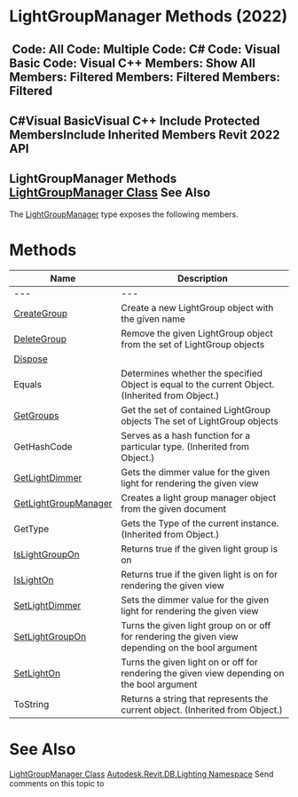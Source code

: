# LightGroupManager Methods (2022)

﻿
 Code: All Code: Multiple Code: C# Code: Visual Basic Code: Visual C++  Members: Show All Members: Filtered Members: Filtered Members: Filtered   
---  
C#Visual BasicVisual C++
Include Protected MembersInclude Inherited Members
Revit 2022 API  
---  
LightGroupManager Methods  
[LightGroupManager Class](46515a1f-01c8-935d-2e42-dc57452d4eb9.md "LightGroupManager Class") See Also  
---  
The [LightGroupManager](46515a1f-01c8-935d-2e42-dc57452d4eb9.md "LightGroupManager Class") type exposes the following members.
# Methods
| Name | Description |
| --- | --- |
| --- | --- | --- |
| [CreateGroup](652b16ef-7f72-b079-7463-3f85575f6614.md "CreateGroup Method") | Create a new LightGroup object with the given name |
| [DeleteGroup](64437c97-488a-d75f-6159-01be84f93ba5.md "DeleteGroup Method") | Remove the given LightGroup object from the set of LightGroup objects |
| [Dispose](07383909-c881-94b0-ada2-a4037caa1888.md "Dispose Method") |
| Equals | Determines whether the specified Object is equal to the current Object. (Inherited from Object.) |
| [GetGroups](677017f7-5e44-3578-7ffe-184cc8d99d31.md "GetGroups Method") | Get the set of contained LightGroup objects The set of LightGroup objects |
| GetHashCode | Serves as a hash function for a particular type.  (Inherited from Object.) |
| [GetLightDimmer](edf4b002-99ec-1073-e150-d924a3253792.md "GetLightDimmer Method") | Gets the dimmer value for the given light for rendering the given view |
| [GetLightGroupManager](38eb96b7-6c03-3918-a914-99fa0b065851.md "GetLightGroupManager Method") | Creates a light group manager object from the given document |
| GetType | Gets the Type of the current instance. (Inherited from Object.) |
| [IsLightGroupOn](3214ec82-7ec9-ecab-e687-4e282ffe57b5.md "IsLightGroupOn Method") | Returns true if the given light group is on |
| [IsLightOn](b3ad0ab8-f465-9e6f-3194-ae5530a8892f.md "IsLightOn Method") | Returns true if the given light is on for rendering the given view |
| [SetLightDimmer](118435ea-6e2d-1299-a016-8e0f47b563c4.md "SetLightDimmer Method") | Sets the dimmer value for the given light for rendering the given view |
| [SetLightGroupOn](33b097c4-15ee-ffec-e9a9-0efdec482e12.md "SetLightGroupOn Method") | Turns the given light group on or off for rendering the given view depending on the bool argument |
| [SetLightOn](10f64022-fbdb-8a77-db6b-7d60832e6447.md "SetLightOn Method") | Turns the given light on or off for rendering the given view depending on the bool argument |
| ToString | Returns a string that represents the current object. (Inherited from Object.) |

# See Also
[LightGroupManager Class](46515a1f-01c8-935d-2e42-dc57452d4eb9.md "LightGroupManager Class")
[Autodesk.Revit.DB.Lighting Namespace](a6a04f07-7fd2-0a4e-12e7-01842ee6daaf.md "Autodesk.Revit.DB.Lighting Namespace")
Send comments on this topic to 